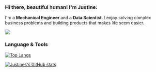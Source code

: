 ### Hi there, beautiful human! I'm Justine.

I'm a **Mechanical Engineer** and a **Data Scientist**. I enjoy solving complex business problems and building products that makes life seem easier.

![](https://komarev.com/ghpvc/?username=justinepaulpadayao&color=blue&style=flatsquare&label=Profile+Views)
                

<!--
**justinepaulpadayao/justinepaulpadayao** is a ✨ _special_ ✨ repository because its `README.md` (this file) appears on your GitHub profile.

Here are some ideas to get you started:

- 🔭 I’m currently working on ...
- 🌱 I’m currently learning ...
- 👯 I’m looking to collaborate on ...
- 🤔 I’m looking for help with ...
- 💬 Ask me about ...
- 📫 How to reach me: ...
- 😄 Pronouns: ...
- ⚡ Fun fact: ...
-->

### Language & Tools
[![Top Langs](https://github-readme-stats.vercel.app/api/top-langs/?username=justinepaulpadayao&theme=react)](https://github.com/justinepaulpadayao/github-readme-stats)




[![Justines's GitHub stats](https://github-readme-stats.vercel.app/api?username=justinepaulpadayao&showicons=true&theme=react)](https://github.com/justinepaulpadayao/github-readme-stats)
